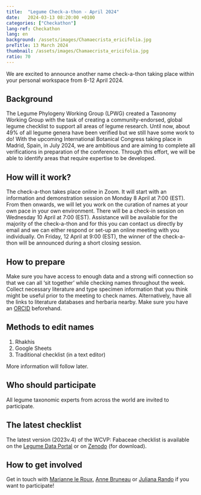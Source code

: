 ```yaml
---
title:  "Legume Check-a-thon - April 2024"
date:   2024-03-13 08:20:00 +0100
categories: ["Checkathon"]
lang-ref: Checkathon
lang: en
background: /assets/images/Chamaecrista_ericifolia.jpg
preTitle: 13 March 2024
thumbnail: /assets/images/Chamaecrista_ericifolia.jpg
ratio: 70
---
```


We are excited to announce another name check-a-thon taking place within your personal workspace from 8-12 April 2024.

## Background

The Legume Phylogeny Working Group (LPWG) created a Taxonomy Working Group with the task of creating a community-endorsed, global legume checklist to support all areas of legume research. Until now, about 49% of all legume genera have been verified but we still have some work to do! With the upcoming International Botanical Congress taking place in Madrid, Spain, in July 2024, we are ambitious and are aiming to complete all verifications in preparation of the conference. Through this effort, we will be able to identify areas that require expertise to be developed.  

## How will it work?

The check-a-thon takes place online in Zoom. It will start with an information and demonstration session on Monday 8 April at 7:00 (EST). From then onwards, we will let you work on the curation of names at your own pace in your own environment. There will be a check-in session on Wednesday 10 April at 7:00 (EST). Assistance will be available for the majority of the check-a-thon and for this you can contact us directly by email and we can either respond or set-up an online meeting with you individually. On Friday, 12 April at 9:00 (EST), the winner of the check-a-thon will be announced during a short closing session.  

## How to prepare

Make sure you have access to enough data and a strong wifi connection so that we can all ‘sit together’ while checking names throughout the week. Collect necessary literature and type specimen information that you think might be useful prior to the meeting to check names. Alternatively, have all the links to literature databases and herbaria nearby. Make sure you have an [ORCID](https://orcid.org/register) beforehand.  

## Methods to edit names

 1.	Rhakhis
 2. Google Sheets
 3. Traditional checklist (in a text editor)

More information will follow later.  

## Who should participate

All legume taxonomic experts from across the world are invited to participate.  

## The latest checklist

The latest version (2023v.4) of the WCVP: Fabaceae checklist is available on the [Legume Data Portal](https://www.legumedata.org/taxonomy/search) or on [Zenodo](https://doi.org/10.5281/zenodo.8300299) (for download).  

## How to get involved

Get in touch with [Marianne le Roux](mailto:m.leroux@sanbi.org.za), [Anne Bruneau](mailto:anne.bruneau@umontreal.ca) or [Juliana Rando](mailto:juliana.rando@ufob.edu.br) if you want to participate!  
